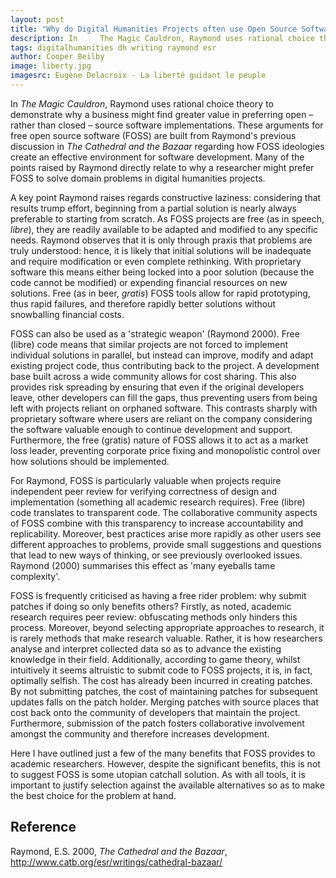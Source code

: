 ```yaml
---
layout: post
title: "Why do Digital Humanities Projects often use Open Source Software Tools?"
description: In     The Magic Cauldron, Raymond uses rational choice theory to demonstrate why a business might find greater value in preferring open – rather than closed – source software implementations. These arguments for free open source software (FOSS) are built from Raymond's previous discussion in The Cathedral and the Bazaar regarding how FOSS ideologies create an effective environment for software development. Many of the points raised by Raymond directly relate to why a researcher might prefer FOSS to solve domain problems in digital humanities projects.
tags: digitalhumanities dh writing raymond esr
author: Cooper Beilby
image: liberty.jpg
imagesrc: Eugène Delacroix - La liberté guidant le peuple
---
```


In *The Magic Cauldron*, Raymond uses rational choice theory to demonstrate why a business might find greater value in preferring open – rather than closed – source software implementations. These arguments for free open source software (FOSS) are built from Raymond's previous discussion in *The Cathedral and the Bazaar* regarding how FOSS ideologies create an effective environment for software development. Many of the points raised by Raymond directly relate to why a researcher might prefer FOSS to solve domain problems in digital humanities projects. 

A key point Raymond raises regards constructive laziness: considering that results trump effort, beginning from a partial solution is nearly always preferable to starting from scratch. As FOSS projects are free (as in speech, *libre*), they are readily available to be adapted and modified to any specific needs. Raymond observes that it is only through praxis that problems are truly understood: hence, it is likely that initial solutions will be inadequate and require modification or even complete rethinking. With proprietary software this means either being locked into a poor solution (because the code cannot be modified) or expending financial resources on new solutions.  Free (as in beer, *gratis*) FOSS tools allow for rapid prototyping, thus rapid failures, and therefore rapidly better solutions without snowballing financial costs. 

FOSS can also be used as a 'strategic weapon' (Raymond 2000). Free (libre) code means that similar projects are not forced to implement individual solutions in parallel, but instead can improve, modify and adapt existing project code, thus contributing back to the project. A development base built across a wide community allows for cost sharing. This also provides risk spreading by ensuring that even if the original developers leave, other developers can fill the gaps, thus preventing users from being left with projects reliant on orphaned software. This contrasts sharply with proprietary software where users are reliant on the company considering the software valuable enough to continue development and support. Furthermore, the free (gratis) nature of FOSS allows it to act as a market loss leader, preventing corporate price fixing and monopolistic control over how solutions should be implemented.

For Raymond, FOSS is particularly valuable when projects require independent peer review for verifying correctness of design and implementation (something all academic research requires). Free (libre) code translates to transparent code.  The collaborative community aspects of FOSS combine with this transparency to increase accountability and replicability. Moreover, best practices arise more rapidly as other users see different approaches to problems, provide small suggestions and questions that lead to new ways of thinking, or see previously overlooked issues. Raymond (2000) summarises this effect as 'many eyeballs tame complexity'.

FOSS is frequently criticised as having a free rider problem: why submit patches if doing so only benefits others? Firstly, as noted, academic research requires peer review: obfuscating methods only hinders this process. Moreover, beyond selecting appropriate approaches to research, it is rarely methods that make research valuable. Rather, it is how researchers analyse and interpret collected data so as to advance the existing knowledge in their field. Additionally, according to game theory, whilst intuitively it seems altruistic to submit code to FOSS projects, it is, in fact, optimally selfish. The cost has already been incurred in creating patches. By not submitting patches, the cost of maintaining patches for subsequent updates falls on the patch holder. Merging patches with source places that cost back onto the community of developers that maintain the project. Furthermore, submission of the patch fosters collaborative involvement amongst the community and therefore increases development.

Here I have outlined just a few of the many benefits that FOSS provides to academic researchers. However, despite the significant benefits, this is not to suggest FOSS is some utopian catchall solution. As with all tools, it is important to justify selection against the available alternatives so as to make the best choice for the problem at hand.

## Reference
Raymond, E.S. 2000, *The Cathedral and the Bazaar*, http://www.catb.org/esr/writings/cathedral-bazaar/